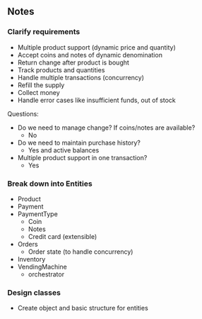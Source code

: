 ## Notes

### Clarify requirements

- Multiple product support (dynamic price and quantity)
- Accept coins and notes of dynamic denomination
- Return change after product is bought
- Track products and quantities
- Handle multiple transactions (concurrency)
- Refill the supply
- Collect money
- Handle error cases like insufficient funds, out of stock

Questions:

- Do we need to manage change? If coins/notes are available?
  - No
- Do we need to maintain purchase history?
  - Yes and active balances
- Multiple product support in one transaction?
  - Yes

### Break down into Entities

- Product
- Payment
- PaymentType
  - Coin
  - Notes
  - Credit card (extensible)
- Orders
  - Order state (to handle concurrency)
- Inventory
- VendingMachine
  - orchestrator

### Design classes

- Create object and basic structure for entities
